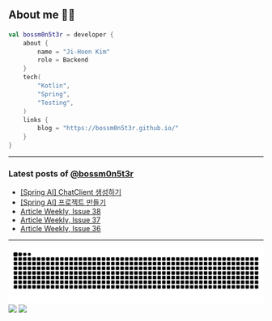 ## About me 🧑‍💻

```kotlin
val bossm0n5t3r = developer {
    about {
        name = "Ji-Hoon Kim"
        role = Backend
    }
    tech(
        "Kotlin",
        "Spring",
        "Testing",
    )
    links {
        blog = "https://bossm0n5t3r.github.io/"
    }
}
```

---

### Latest posts of [@bossm0n5t3r](https://github.com/bossm0n5t3r)

<!-- BLOG-POST-LIST:START -->
- [[Spring AI] ChatClient 생성하기](https://bossm0n5t3r.github.io/posts/spring-ai-creating-a-chat-client/)
- [[Spring AI] 프로젝트 만들기](https://bossm0n5t3r.github.io/posts/spring-ai-project-setup/)
- [Article Weekly, Issue 38](https://bossm0n5t3r.github.io/posts/article-weekly-38/)
- [Article Weekly, Issue 37](https://bossm0n5t3r.github.io/posts/article-weekly-37/)
- [Article Weekly, Issue 36](https://bossm0n5t3r.github.io/posts/article-weekly-36/)
<!-- BLOG-POST-LIST:END -->

---

![](https://raw.githubusercontent.com/bossm0n5t3r/bossm0n5t3r/output/github-snake.svg)
![](https://streak-stats.demolab.com?user=bossm0n5t3r)
![](https://projecteuler.net/profile/bossm0n5t3r.png)

